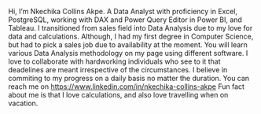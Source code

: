 Hi, I’m Nkechika Collins Akpe. A Data Analyst with proficiency in Excel, PostgreSQL, working with DAX and Power Query Editor in Power BI, and Tableau. I transitioned from sales field into Data Analysis due to my love for data and calculations. Although, I had my first degree in Computer Science, but had to pick a sales job due to availability at the moment. You will learn various Data Analysis methodology on my page using different software. I love to collaborate with hardworking individuals who see to it that deadelines are meant irrespective of the circumstances. I believe in commiting to my progress on a daily basis no matter the duration. You can reach me on https://www.linkedin.com/in/nkechika-collins-akpe
Fun fact about me is that I love calculations, and also love travelling when on vacation.

<!---
Nkeeydata/Nkeeydata is a ✨ special ✨ repository because its `README.md` (this file) appears on your GitHub profile.
You can click the Preview link to take a look at your changes.
--->
